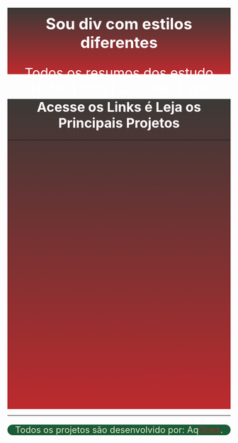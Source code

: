<header style=" background-image: linear-gradient(to top, #BD2A2E,  #3B3936 ); color:#fff; width: 100%; height: 150px; text-align: center; ">
    <h2 style="padding-top: 15px; font-size: 35px;" >Sou div com estilos diferentes</h2>
    <p style="font-size: 30px;" >
        Todos os resumos dos estudo HTML | CSS | JS | PHP | WP
    </p>
    
</header>

<div style=" background-image: linear-gradient(to top, #BD2A2E,  #3B3936 ); width:100%; height: 700px;">
    <h1 style="text-align:center;font-size:30px; color:#fff;border-radius:40px;">Acesse os Links é Leja os Principais Projetos</h1>
    <hr>

</div>
    <hr>
    <p style="text-align:center;font-size:20px;background-color:#1a5c37;color:#ebe5c5;border-radius:40px;">Todos os projetos são desenvolvido por: Aq<span style="color:brown;">Goes</span>.</p>
</div>
